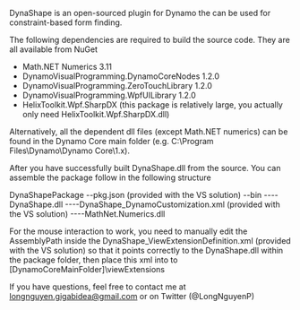 DynaShape is an open-sourced plugin for Dynamo the can be used for constraint-based form finding.

The following dependencies are required to build the source code. They are all available from NuGet
- Math.NET Numerics 3.11
- DynamoVisualProgramming.DynamoCoreNodes 1.2.0
- DynamoVisualProgramming.ZeroTouchLibrary 1.2.0
- DynamoVisualProgramming.WpfUILibrary 1.2.0
- HelixToolkit.Wpf.SharpDX (this package is relatively large, you actually only need HelixToolkit.Wpf.SharpDX.dll)

Alternatively, all the dependent dll files (except Math.NET numerics) can be found in the Dynamo Core main folder (e.g. C:\Program Files\Dynamo\Dynamo Core\1.x).

After you have successfully built DynaShape.dll from the source. You can assemble the package follow in the following structure

DynaShapePackage
--pkg.json (provided with the VS solution)
--bin
----DynaShape.dll
----DynaShape_DynamoCustomization.xml (provided with the VS solution)
----MathNet.Numerics.dll

For the mouse interaction to work, you need to manually edit the AssemblyPath inside the DynaShape_ViewExtensionDefinition.xml (provided with the VS solution) so that it points correctly to the DynaShape.dll within the package folder, then place this xml into to [DynamoCoreMainFolder]\viewExtensions

If you have questions, feel free to contact me at longnguyen.gigabidea@gmail.com or on Twitter (@LongNguyenP)
